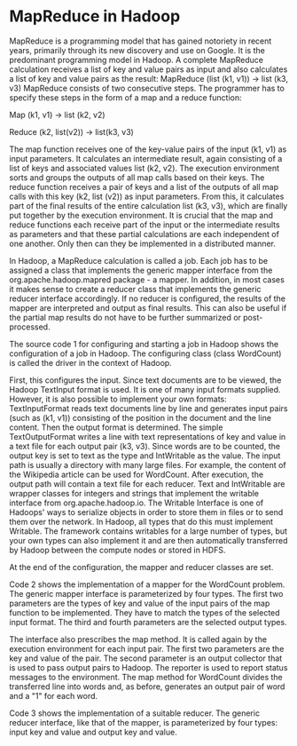 # MapReduce in Hadoop
MapReduce is a programming model that has gained notoriety in recent years, primarily through its new discovery and use on Google. It is the predominant programming model in Hadoop. 
A complete MapReduce calculation receives a list of key and value pairs as input and also calculates a list of key and value pairs as the result: 
MapReduce (list (k1, v1)) → list (k3, v3) MapReduce consists of two consecutive steps. 
The programmer has to specify these steps in the form of a map and a reduce function: 

Map (k1, v1) → list (k2, v2) 

Reduce (k2, list(v2)) → list(k3, v3)

The map function receives one of the key-value pairs of the input (k1, v1) as input parameters. It calculates an intermediate result, again consisting of a list of keys and associated values list (k2, v2). The execution environment sorts and groups the outputs of all map calls based on their keys. 
The reduce function receives a pair of keys and a list of the outputs of all map calls with this key (k2, list (v2)) as input parameters. From this, it calculates part of the final results of the entire calculation list (k3, v3), which are finally put together by the execution environment. 
It is crucial that the map and reduce functions each receive part of the input or the intermediate results as parameters and that these partial calculations are each independent of one another. Only then can they be implemented in a distributed manner. 

In Hadoop, a MapReduce calculation is called a job. Each job has to be assigned a class that implements the generic mapper interface from the org.apache.hadoop.mapred package - a mapper. In addition, in most cases it makes sense to create a reducer class that implements the generic reducer interface accordingly. If no reducer is configured, the results of the mapper are interpreted and output as final results. This can also be useful if the partial map results do not have to be further summarized or post-processed. 

The source code 1 for configuring and starting a job in Hadoop shows the configuration of a job in Hadoop. The configuring class (class WordCount) is called the driver in the context of Hadoop. 

First, this configures the input. Since text documents are to be viewed, the Hadoop TextInput format is used. It is one of many input formats supplied. However, it is also possible to implement your own formats: TextInputFormat reads text documents line by line and generates input pairs (such as (k1, v1)) consisting of the position in the document and the line content. Then the output format is determined. The simple TextOutputFormat writes a line with text representations of key and value in a text file for each output pair (k3, v3). Since words are to be counted, the output key is set to text as the type and IntWritable as the value. The input path is usually a directory with many large files. For example, the content of the Wikipedia article can be used for WordCount. After execution, the output path will contain a text file for each reducer. Text and IntWritable are wrapper classes for integers and strings that implement the writable interface from org.apache.hadoop.io. The Writable Interface is one of Hadoops' ways to serialize objects in order to store them in files or to send them over the network. In Hadoop, all types that do this must implement Writable. The framework contains writables for a large number of types, but your own types can also implement it and are then automatically transferred by Hadoop between the compute nodes or stored in HDFS. 

At the end of the configuration, the mapper and reducer classes are set. 

Code 2 shows the implementation of a mapper for the WordCount problem. The generic mapper interface is parameterized by four types. The first two parameters are the types of key and value of the input pairs of the map function to be implemented. They have to match the types of the selected input format. The third and fourth parameters are the selected output types. 

The interface also prescribes the map method. It is called again by the execution environment for each input pair. The first two parameters are the key and value of the pair. The second parameter is an output collector that is used to pass output pairs to Hadoop. The reporter is used to report status messages to the environment. The map method for WordCount divides the transferred line into words and, as before, generates an output pair of word and a "1" for each word. 

Code 3 shows the implementation of a suitable reducer. The generic reducer interface, like that of the mapper, is parameterized by four types: input key and value and output key and value. 
